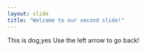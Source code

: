 ```yaml
---
layout: slide
title: "Welcome to our second slide!"
---
```

This is dog,yes
Use the left arrow to go back!
